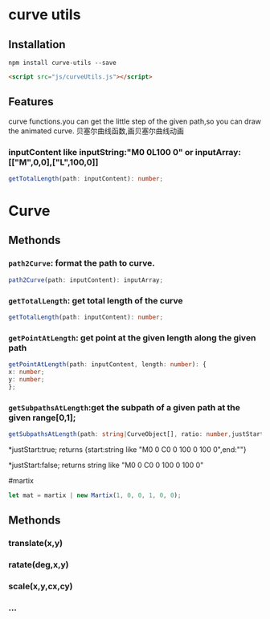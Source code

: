 # curve utils

## Installation

```shell
npm install curve-utils --save
```

```html
<script src="js/curveUtils.js"></script>
```

## Features

curve functions.you can get the little step of the given path,so you can draw the animated curve.
贝塞尔曲线函数,画贝塞尔曲线动画

### inputContent like inputString:"M0 0L100 0" or inputArray:[["M",0,0],["L",100,0]]

```typescript
getTotalLength(path: inputContent): number;
```

# Curve

## Methonds

### `path2Curve`: format the path to curve.

```typescript
path2Curve(path: inputContent): inputArray;
```

### `getTotalLength`: get total length of the curve

```typescript
getTotalLength(path: inputContent): number;
```

### `getPointAtLength`: get point at the given length along the given path

```typescript
getPointAtLength(path: inputContent, length: number): {
x: number;
y: number;
};
```

### `getSubpathsAtLength`:get the subpath of a given path at the given range[0,1];

```typescript
getSubpathsAtLength(path: string|CurveObject[], ratio: number,justStart:boolean);
```

\*justStart:true;
returns {start:string like "M0 0 C0 0 100 0 100 0",end:""}

\*justStart:false;
returns string like "M0 0 C0 0 100 0 100 0"

#martix

```typescript
let mat = martix | new Martix(1, 0, 0, 1, 0, 0);
```

## Methonds

### translate(x,y)

### ratate(deg,x,y)

### scale(x,y,cx,cy)

### ...
